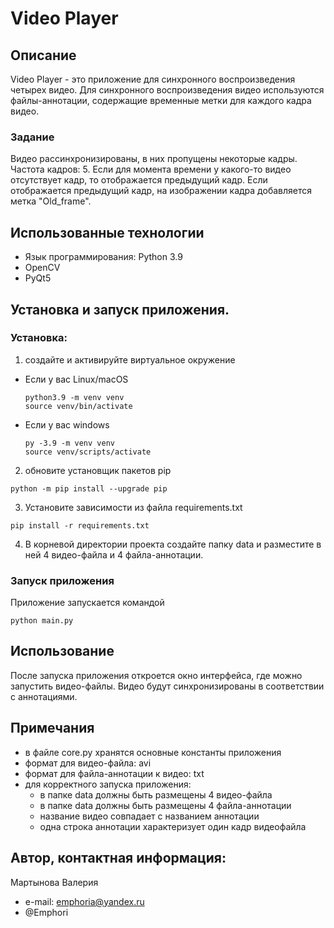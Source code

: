 # Video Player

## Описание  
Video Player - это приложение для синхронного воспроизведения четырех видео. Для синхронного воспроизведения видео используются файлы-аннотации, содержащие временные метки для каждого кадра видео. 

### Задание  
Видео рассинхронизированы, в них пропущены некоторые кадры. Частота кадров: 5. Если для момента времени у какого-то видео отсутствует кадр, то отображается предыдущий кадр. Если отображается предыдущий кадр, на изображении кадра добавляется метка "Old_frame".

## Использованные технологии

- Язык программирования: Python 3.9
- OpenCV
- PyQt5

## Установка и запуск приложения.

### Установка:

1. создайте и активируйте виртуальное окружение 

- Если у вас Linux/macOS
    ```
    python3.9 -m venv venv
    source venv/bin/activate
    ```
 - Если у вас windows
    ```
    py -3.9 -m venv venv
    source venv/scripts/activate
    ```
2. обновите установщик пакетов pip
```
python -m pip install --upgrade pip
```
3. Установите зависимости из файла requirements.txt
```
pip install -r requirements.txt
```
4. В корневой директории проекта создайте папку data и разместите в ней 4 видео-файла и 4 файла-аннотации.

### Запуск приложения  

Приложение запускается командой 
```
python main.py
```

## Использование

После запуска приложения откроется окно интерфейса, где можно запустить видео-файлы. Видео будут синхронизированы в соответствии с аннотациями.

## Примечания

- в файле core.py хранятся основные константы приложения
- формат для видео-файла: avi
- формат для файла-аннотации к видео: txt
- для корректного запуска приложения:
    - в папке data должны быть размещены 4 видео-файла
    - в папке data должны быть размещены 4 файла-аннотации
    - название видео совпадает с названием аннотации
    - одна строка аннотации характеризует один кадр видеофайла

## Автор, контактная информация:

Мартынова Валерия

- e-mail: emphoria@yandex.ru
- @Emphori